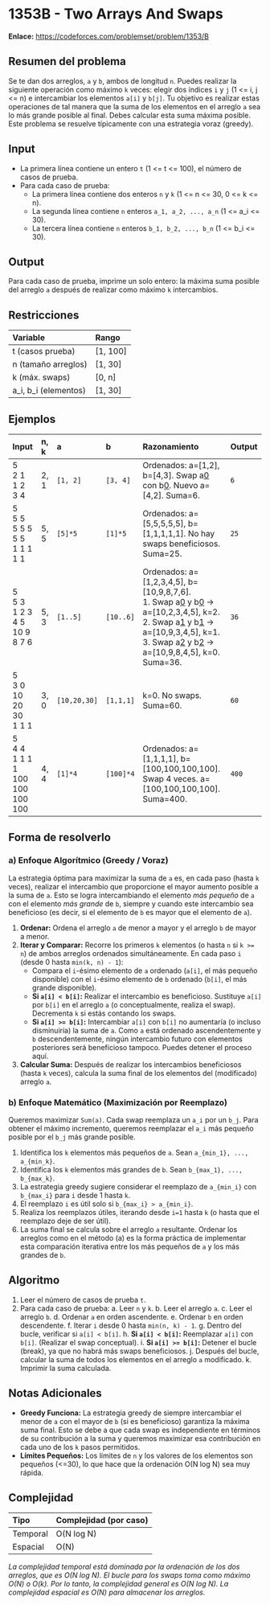 # 1353B - Two Arrays And Swaps

**Enlace:** https://codeforces.com/problemset/problem/1353/B

## Resumen del problema
Se te dan dos arreglos, `a` y `b`, ambos de longitud `n`. Puedes realizar la siguiente operación como máximo `k` veces: elegir dos índices `i` y `j` (1 <= i, j <= n) e intercambiar los elementos `a[i]` y `b[j]`. Tu objetivo es realizar estas operaciones de tal manera que la suma de los elementos en el arreglo `a` sea lo más grande posible al final. Debes calcular esta suma máxima posible. Este problema se resuelve típicamente con una estrategia voraz (greedy).

## Input
-   La primera línea contiene un entero `t` (1 <= t <= 100), el número de casos de prueba.
-   Para cada caso de prueba:
    -   La primera línea contiene dos enteros `n` y `k` (1 <= n <= 30, 0 <= k <= n).
    -   La segunda línea contiene `n` enteros `a_1, a_2, ..., a_n` (1 <= a_i <= 30).
    -   La tercera línea contiene `n` enteros `b_1, b_2, ..., b_n` (1 <= b_i <= 30).

## Output
Para cada caso de prueba, imprime un solo entero: la máxima suma posible del arreglo `a` después de realizar como máximo `k` intercambios.

## Restricciones

| Variable            | Rango        |
| :------------------ | :----------- |
| t (casos prueba)    | [1, 100]     |
| n (tamaño arreglos) | [1, 30]      |
| k (máx. swaps)      | [0, n]       |
| a_i, b_i (elementos)| [1, 30]      |

## Ejemplos

| Input                      | n, k | a         | b         | Razonamiento                                                                                                | Output |
| :------------------------- | :--- | :-------- | :-------- | :---------------------------------------------------------------------------------------------------------- | :----- |
| 5 <br> 2 1 <br> 1 2 <br> 3 4  | 2, 1 | `[1, 2]`  | `[3, 4]`  | Ordenados: a=[1,2], b=[4,3]. Swap a[0](1) con b[0](4). Nuevo a=[4,2]. Suma=6.                               | `6`    |
| 5 <br> 5 5 <br> 5 5 5 5 5 <br> 1 1 1 1 1 | 5, 5 | `[5]*5`   | `[1]*5`   | Ordenados: a=[5,5,5,5,5], b=[1,1,1,1,1]. No hay swaps beneficiosos. Suma=25.                         | `25`   |
| 5 <br> 5 3 <br> 1 2 3 4 5 <br> 10 9 8 7 6 | 5, 3 | `[1..5]`  | `[10..6]` | Ordenados: a=[1,2,3,4,5], b=[10,9,8,7,6].<br>1. Swap a[0](1) y b[0](10) -> a=[10,2,3,4,5], k=2.<br>2. Swap a[1](2) y b[1](9) -> a=[10,9,3,4,5], k=1.<br>3. Swap a[2](3) y b[2](8) -> a=[10,9,8,4,5], k=0.<br> Suma=36. | `36`   |
| 5 <br> 3 0 <br> 10 20 30 <br> 1 1 1 | 3, 0 | `[10,20,30]` | `[1,1,1]` | k=0. No swaps. Suma=60.                                                                               | `60`   |
| 5 <br> 4 4 <br> 1 1 1 1 <br> 100 100 100 100 | 4, 4 | `[1]*4` | `[100]*4` | Ordenados: a=[1,1,1,1], b=[100,100,100,100].<br>Swap 4 veces. a=[100,100,100,100]. Suma=400.      | `400`  |

## Forma de resolverlo

### a) Enfoque Algorítmico (Greedy / Voraz)
La estrategia óptima para maximizar la suma de `a` es, en cada paso (hasta `k` veces), realizar el intercambio que proporcione el mayor aumento posible a la suma de `a`. Esto se logra intercambiando el elemento *más pequeño* de `a` con el elemento *más grande* de `b`, siempre y cuando este intercambio sea beneficioso (es decir, si el elemento de `b` es mayor que el elemento de `a`).
1.  **Ordenar:** Ordena el arreglo `a` de menor a mayor y el arreglo `b` de mayor a menor.
2.  **Iterar y Comparar:** Recorre los primeros `k` elementos (o hasta `n` si `k >= n`) de ambos arreglos ordenados simultáneamente. En cada paso `i` (desde 0 hasta `min(k, n) - 1`):
    *   Compara el `i`-ésimo elemento de `a` ordenado (`a[i]`, el más pequeño disponible) con el `i`-ésimo elemento de `b` ordenado (`b[i]`, el más grande disponible).
    *   **Si `a[i] < b[i]`:** Realizar el intercambio es beneficioso. Sustituye `a[i]` por `b[i]` en el arreglo `a` (o conceptualmente, realiza el swap). Decrementa `k` si estás contando los swaps.
    *   **Si `a[i] >= b[i]`:** Intercambiar `a[i]` con `b[i]` no aumentaría (o incluso disminuiría) la suma de `a`. Como `a` está ordenado ascendentemente y `b` descendentemente, ningún intercambio futuro con elementos posteriores será beneficioso tampoco. Puedes detener el proceso aquí.
3.  **Calcular Suma:** Después de realizar los intercambios beneficiosos (hasta `k` veces), calcula la suma final de los elementos del (modificado) arreglo `a`.

### b) Enfoque Matemático (Maximización por Reemplazo)
Queremos maximizar `Sum(a)`. Cada swap reemplaza un `a_i` por un `b_j`. Para obtener el máximo incremento, queremos reemplazar el `a_i` más pequeño posible por el `b_j` más grande posible.
1.  Identifica los `k` elementos más pequeños de `a`. Sean `a_{min_1}, ..., a_{min_k}`.
2.  Identifica los `k` elementos más grandes de `b`. Sean `b_{max_1}, ..., b_{max_k}`.
3.  La estrategia greedy sugiere considerar el reemplazo de `a_{min_i}` con `b_{max_i}` para `i` desde 1 hasta `k`.
4.  El reemplazo `i` es útil solo si `b_{max_i} > a_{min_i}`.
5.  Realiza los reemplazos útiles, iterando desde `i=1` hasta `k` (o hasta que el reemplazo deje de ser útil).
6.  La suma final se calcula sobre el arreglo `a` resultante. Ordenar los arreglos como en el método (a) es la forma práctica de implementar esta comparación iterativa entre los más pequeños de `a` y los más grandes de `b`.

## Algoritmo
1.  Leer el número de casos de prueba `t`.
2.  Para cada caso de prueba:
    a.  Leer `n` y `k`.
    b.  Leer el arreglo `a`.
    c.  Leer el arreglo `b`.
    d.  Ordenar `a` en orden ascendente.
    e.  Ordenar `b` en orden descendente.
    f.  Iterar `i` desde 0 hasta `min(n, k) - 1`.
    g.  Dentro del bucle, verificar si `a[i] < b[i]`.
    h.  **Si `a[i] < b[i]`:** Reemplazar `a[i]` con `b[i]`. (Realizar el swap conceptual).
    i.  **Si `a[i] >= b[i]`:** Detener el bucle (break), ya que no habrá más swaps beneficiosos.
    j.  Después del bucle, calcular la suma de todos los elementos en el arreglo `a` modificado.
    k.  Imprimir la suma calculada.

## Notas Adicionales
*   **Greedy Funciona:** La estrategia greedy de siempre intercambiar el menor de `a` con el mayor de `b` (si es beneficioso) garantiza la máxima suma final. Esto se debe a que cada swap es independiente en términos de su contribución a la suma y queremos maximizar esa contribución en cada uno de los `k` pasos permitidos.
*   **Límites Pequeños:** Los límites de `n` y los valores de los elementos son pequeños (<=30), lo que hace que la ordenación O(N log N) sea muy rápida.

## Complejidad

| Tipo        | Complejidad (por caso) |
| :---------- | :--------------------- |
| Temporal    | O(N log N)             |
| Espacial    | O(N)                   |

*La complejidad temporal está dominada por la ordenación de los dos arreglos, que es O(N log N). El bucle para los swaps toma como máximo O(N) o O(k). Por lo tanto, la complejidad general es O(N log N). La complejidad espacial es O(N) para almacenar los arreglos.*